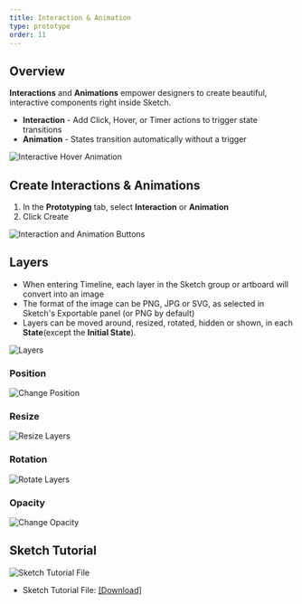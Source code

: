 ```yaml
---
title: Interaction & Animation
type: prototype
order: 11
---
```

## Overview

**Interactions** and **Animations** empower designers to create beautiful, interactive components right inside Sketch. 

- **Interaction** - Add Click, Hover, or  Timer actions to trigger state transitions
- **Animation** -  States transition automatically without a trigger

![Interactive Hover Animation](https://docs.animaapp.com/images/timeline/samples/components/buynow.gif)

## Create Interactions & Animations

 1. In the **Prototyping** tab, select **Interaction** or **Animation**
 2. Click Create

![Interaction and Animation Buttons](http://f.cl.ly/items/04232d041X1t3A2U2V3v/v3%20%E2%80%93%20Prototype%20copy.png)

## Layers

* When entering Timeline, each layer in the Sketch group or artboard will convert into an image
* The format of the image can be PNG, JPG or SVG, as selected in Sketch's Exportable panel (or PNG by default)
* Layers can be moved around, resized, rotated, hidden or shown, in each **State**(except the **Initial State**).

![Layers](https://docs.animaapp.com/images/timeline/terminology/layers.png)

### Position

![Change Position](https://docs.animaapp.com/images/timeline/position.gif)

### Resize

![Resize Layers](https://docs.animaapp.com/images/timeline/resize.gif)

### Rotation

![Rotate Layers](https://docs.animaapp.com/images/timeline/rotate.gif)

### Opacity

![Change Opacity](https://docs.animaapp.com/images/timeline/opacity.gif)

## Sketch Tutorial 

![Sketch Tutorial File](http://f.cl.ly/items/0Q0T3w2t282b2E3j3i2i/Interaction%20Tutorial%20file.png)

- Sketch Tutorial File: [[Download]](https://www.dropbox.com/s/payd7gjthdkta3q/Interaction-Animation%20Tutorial%20v3.sketch?dl=1)

